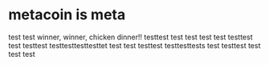 # metacoin is meta

test
test
winner, winner, chicken dinner!!
testtest
test
test
test
test
testtest
test
testtest
testtesttesttesttet
test
test
testtest
testtesttests
test
testtest
test
test
test
